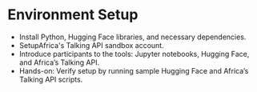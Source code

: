 # Environment Setup
 - Install Python, Hugging Face libraries, and necessary dependencies.
 - SetupAfrica's Talking API sandbox account.
 - Introduce participants to the tools: Jupyter notebooks, Hugging Face, and Africa’s Talking API.
 - Hands-on: Verify setup by running sample Hugging Face and Africa’s Talking API  scripts.
